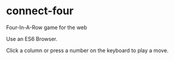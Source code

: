 # connect-four
Four-In-A-Row game for the web

Use an ES6 Browser.

Click a column or press a number on the keyboard to play a move. 
